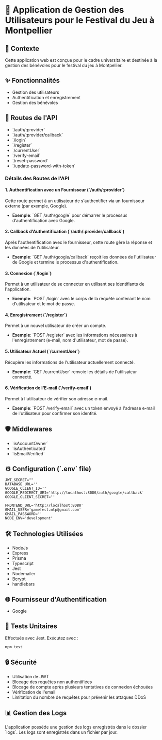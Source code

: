 # 🎉 Application de Gestion des Utilisateurs pour le Festival du Jeu à Montpellier

## 📜 Contexte
Cette application web est conçue pour le cadre universitaire et destinée à la gestion des bénévoles pour le festival du jeu à Montpellier.

## ✨ Fonctionnalités
- Gestion des utilisateurs
- Authentification et enregistrement
- Gestion des bénévoles

## 🚀 Routes de l'API
- \`/auth/:provider\`
- \`/auth/:provider/callback\`
- \`/login\`
- \`/register\`
- \`/currentUser\`
- \`/verify-email\`
- \`/reset-password\`
- \`/update-password-with-token\`

### Détails des Routes de l'API

#### 1. Authentification avec un Fournisseur (\`/auth/:provider\`)
Cette route permet à un utilisateur de s'authentifier via un fournisseur externe (par exemple, Google).
- **Exemple**: \`GET /auth/google\` pour démarrer le processus d'authentification avec Google.

#### 2. Callback d'Authentification (\`/auth/:provider/callback\`)
Après l'authentification avec le fournisseur, cette route gère la réponse et les données de l'utilisateur.
- **Exemple**: \`GET /auth/google/callback\` reçoit les données de l'utilisateur de Google et termine le processus d'authentification.

#### 3. Connexion (\`/login\`)
Permet à un utilisateur de se connecter en utilisant ses identifiants de l'application.
- **Exemple**: \`POST /login\` avec le corps de la requête contenant le nom d'utilisateur et le mot de passe.

#### 4. Enregistrement (\`/register\`)
Permet à un nouvel utilisateur de créer un compte.
- **Exemple**: \`POST /register\` avec les informations nécessaires à l'enregistrement (e-mail, nom d'utilisateur, mot de passe).

#### 5. Utilisateur Actuel (\`/currentUser\`)
Récupère les informations de l'utilisateur actuellement connecté.
- **Exemple**: \`GET /currentUser\` renvoie les détails de l'utilisateur connecté.

#### 6. Vérification de l'E-mail (\`/verify-email\`)
Permet à l'utilisateur de vérifier son adresse e-mail.
- **Exemple**: \`POST /verify-email\` avec un token envoyé à l'adresse e-mail de l'utilisateur pour confirmer son identité.

## 🛡️ Middlewares
- \`isAccountOwner\`
- \`isAuthenticated\`
- \`isEmailVerified\`

## ⚙️ Configuration (\`.env\` file)
```
JWT_SECRET=""
DATABASE_URL=''
GOOGLE_CLIENT_ID=''
GOOGLE_REDIRECT_URI='http://localhost:8080/auth/google/callback'
GOOGLE_CLIENT_SECRET=''

FRONTEND_URL='http://localhost:8080'
GMAIL_USER='gamefest.mtp@gmail.com'
GMAIL_PASSWORD=''
NODE_ENV='development'
```



## 🛠️ Technologies Utilisées
- NodeJs
- Express
- Prisma
- Typescript
- Jest
- Nodemailer
- Bcrypt
- handlebars

## 🌐 Fournisseur d'Authentification
- Google

## 🧪 Tests Unitaires
Effectués avec Jest. Exécutez avec :
```
npm test
```

## 🔒 Sécurité
- Utilisation de JWT
- Blocage des requêtes non authentifiées
- Blocage de compte après plusieurs tentatives de connexion échouées
- Vérification de l'email
- Limitation du nombre de requêtes pour prévenir les attaques DDoS

## 📊 Gestion des Logs
L'application possède une gestion des logs enregistrés dans le dossier \`logs\`. Les logs sont enregistrés dans un fichier par jour.
